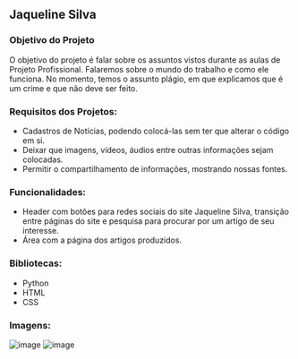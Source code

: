 ## Jaqueline Silva

### Objetivo do Projeto
<p>O objetivo do projeto é falar sobre os assuntos vistos durante as aulas de Projeto Profissional. Falaremos sobre o mundo do trabalho e como ele funciona. No momento, temos o assunto plágio, em que explicamos que é um crime e que não deve ser feito.</p>

### Requisitos dos Projetos:
<ul>
  <li>Cadastros de Notícias, podendo colocá-las sem ter que alterar o código em si.</li>
  <li>Deixar que imagens, vídeos, áudios entre outras informações sejam colocadas.</li>
  <li>Permitir o compartilhamento de informações, mostrando nossas fontes.</li>
</ul>

### Funcionalidades:
<ul>
  <li>Header com botões para redes sociais do site Jaqueline Silva, transição entre páginas do site e pesquisa para procurar por um artigo de seu interesse.</li>
  <li>Área com a página dos artigos produzidos.</li>
</ul>

### Bibliotecas:
<ul>
  <li>Python</li>
  <li>HTML</li>
  <li>CSS</li>
</ul>

### Imagens:
![image](https://github.com/bruno08nunes/Jaqueline_Silva/assets/139359503/857e8fde-d233-4cc2-9fd9-b9a8e1b86bab)
![image](https://github.com/bruno08nunes/Jaqueline_Silva/assets/139359503/0a5a8ccb-87c8-410e-b7b3-2e63dc2e5be0)
